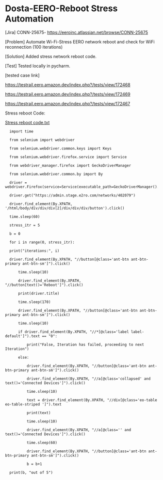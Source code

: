 # Dosta-EERO-Reboot Stress Automation

[Jira] CONN-25675- https://eeroinc.atlassian.net/browse/CONN-25675

[Problem] Automate Wi-Fi-Stress EERO network reboot and check for WiFi reconnection (100 iterations)

[Solution] Added stress network reboot code.

[Test] Tested locally in pycharm.

[tested case link]

https://testrail.eero.amazon.dev/index.php?/tests/view/172468

https://testrail.eero.amazon.dev/index.php?/tests/view/172469

https://testrail.eero.amazon.dev/index.php?/tests/view/172467

Stress reboot Code:

[Stress reboot code.txt](https://github.com/rraymneero/Dosta-EERO-Automation/files/10792088/Stress.reboot.code.txt)

      import time

      from selenium import webdriver

      from selenium.webdriver.common.keys import Keys

      from selenium.webdriver.firefox.service import Service

      from webdriver_manager.firefox import GeckoDriverManager

      from selenium.webdriver.common.by import By
 
      driver = webdriver.Firefox(service=Service(executable_path=GeckoDriverManager().install()))

      driver.get("https://admin.stage.e2ro.com/networks/402079")

      driver.find_element(By.XPATH, '/html/body/div/div/div[2]/div/div/div/button').click()

      time.sleep(60)

      stress_itr = 5

      b = 0

      for i in range(0, stress_itr):

      print("iterations:", i)

      driver.find_element(By.XPATH, "//button[@class='ant-btn ant-btn-primary ant-btn-sm']").click()

          time.sleep(10)

          driver.find_element(By.XPATH, "//button[text()='Reboot']").click()

          print(driver.title)

          time.sleep(170)

          driver.find_element(By.XPATH, "//button[@class='ant-btn ant-btn-primary ant-btn-sm']").click()

          time.sleep(10)

          if driver.find_element(By.XPATH, "//*[@class='label label-default']").text == "0":

              print("False, Iteration has failed, proceeding to next Iteration")

          else:

              driver.find_element(By.XPATH, "//button[@class='ant-btn ant-btn-primary ant-btn-sm']").click()

              driver.find_element(By.XPATH, "//a[@class='collapsed' and text()='Connected Devices']").click()

              time.sleep(10)

              text = driver.find_element(By.XPATH, "//div[@class='eo-table eo-table-striped ']").text

              print(text)

              time.sleep(10)

              driver.find_element(By.XPATH, "//a[@class='' and text()='Connected Devices']").click()

              time.sleep(60)

              driver.find_element(By.XPATH, "//button[@class='ant-btn ant-btn-primary ant-btn-sm']").click()

              b = b+1

      print(b, "out of 5")
